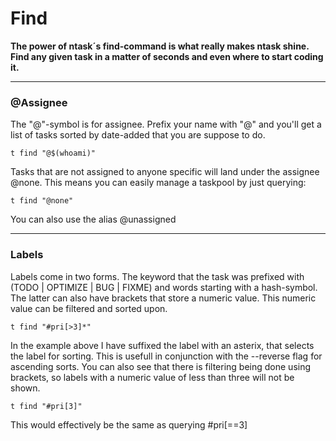 # Find

__The power of ntask´s find-command is what really makes ntask shine. Find any
given task in a matter of seconds and even where to start coding it.__


***


### @Assignee

The "@"-symbol is for assignee. Prefix your name with "@" and you'll get a list
of tasks sorted by date-added that you are suppose to do.

    t find "@$(whoami)"

Tasks that are not assigned to anyone specific will land under the assignee
@none. This means you can easily manage a taskpool by just querying:

    t find "@none"

You can also use the alias @unassigned


***


### Labels

Labels come in two forms. The keyword that the task was prefixed with
(TODO | OPTIMIZE | BUG | FIXME) and words starting with a hash-symbol. The
latter can also have brackets that store a numeric value. This numeric value
can be filtered and sorted upon.

    t find "#pri[>3]*"

In the example above I have suffixed the label with an asterix, that selects
the label for sorting. This is usefull in conjunction with the --reverse flag
for ascending sorts. You can also see that there is filtering being done using
brackets, so labels with a numeric value of less than three will not be shown.

    t find "#pri[3]"

This would effectively be the same as querying #pri[==3]
